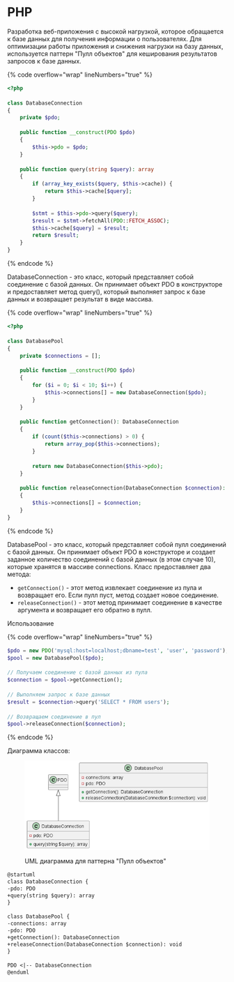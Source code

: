 # PHP

Разработка веб-приложения с высокой нагрузкой, которое обращается к базе данных для получения информации о пользователях. Для оптимизации работы приложения и снижения нагрузки на базу данных, используется паттерн "Пулл объектов" для кеширования результатов запросов к базе данных.

{% code overflow="wrap" lineNumbers="true" %}
```php
<?php

class DatabaseConnection
{
    private $pdo;

    public function __construct(PDO $pdo)
    {
        $this->pdo = $pdo;
    }

    public function query(string $query): array
    {
        if (array_key_exists($query, $this->cache)) {
            return $this->cache[$query];
        }

        $stmt = $this->pdo->query($query);
        $result = $stmt->fetchAll(PDO::FETCH_ASSOC);
        $this->cache[$query] = $result;
        return $result;
    }
}
```
{% endcode %}

DatabaseConnection - это класс, который представляет собой соединение с базой данных. Он принимает объект PDO в конструкторе и предоставляет метод query(), который выполняет запрос к базе данных и возвращает результат в виде массива.

{% code overflow="wrap" lineNumbers="true" %}
```php
<?php

class DatabasePool
{
    private $connections = [];

    public function __construct(PDO $pdo)
    {
        for ($i = 0; $i < 10; $i++) {
            $this->connections[] = new DatabaseConnection($pdo);
        }
    }

    public function getConnection(): DatabaseConnection
    {
        if (count($this->connections) > 0) {
            return array_pop($this->connections);
        }

        return new DatabaseConnection($this->pdo);
    }

    public function releaseConnection(DatabaseConnection $connection): void
    {
        $this->connections[] = $connection;
    }
}
```
{% endcode %}

DatabasePool - это класс, который представляет собой пулл соединений с базой данных. Он принимает объект PDO в конструкторе и создает заданное количество соединений с базой данных (в этом случае 10), которые хранятся в массиве connections. Класс предоставляет два метода:

* `getConnection()` - этот метод извлекает соединение из пула и возвращает его. Если пулл пуст, метод создает новое соединение.
* `releaseConnection()` - этот метод принимает соединение в качестве аргумента и возвращает его обратно в пулл.

Использование

{% code overflow="wrap" lineNumbers="true" %}
```php
$pdo = new PDO('mysql:host=localhost;dbname=test', 'user', 'password');
$pool = new DatabasePool($pdo);

// Получаем соединение с базой данных из пула
$connection = $pool->getConnection();

// Выполняем запрос к базе данных
$result = $connection->query('SELECT * FROM users');

// Возвращаем соединение в пул
$pool->releaseConnection($connection);
```
{% endcode %}

Диаграмма классов:

<figure><img src="../../../../../.gitbook/assets/image (38).png" alt=""><figcaption><p>UML диаграмма для паттерна "Пулл  объектов"</p></figcaption></figure>

```plant-uml
@startuml
class DatabaseConnection {
-pdo: PDO
+query(string $query): array
}

class DatabasePool {
-connections: array
-pdo: PDO
+getConnection(): DatabaseConnection
+releaseConnection(DatabaseConnection $connection): void
}

PDO <|-- DatabaseConnection
@enduml
```
